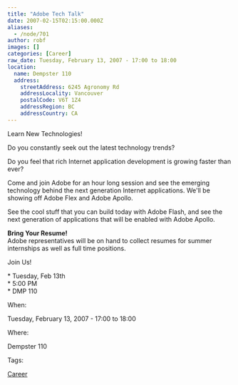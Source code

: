 ```yaml
---
title: "Adobe Tech Talk"
date: 2007-02-15T02:15:00.000Z
aliases:
  - /node/701
author: robf
images: []
categories: [Career]
raw_date: Tuesday, February 13, 2007 - 17:00 to 18:00
location:
  name: Dempster 110
  address:
    streetAddress: 6245 Agronomy Rd
    addressLocality: Vancouver
    postalCode: V6T 1Z4
    addressRegion: BC
    addressCountry: CA
---
```


Learn New Technologies!

Do you constantly seek out the latest technology trends?

Do you feel that rich Internet application development is growing faster than ever?

Come and join Adobe for an hour long session and see the emerging technology behind
the next generation Internet applications. We'll be showing off Adobe Flex and Adobe
Apollo.

See the cool stuff that you can build today with Adobe Flash, and see the next generation
of applications that will be enabled with Adobe Apollo.

**Bring Your Resume!** \
Adobe representatives will be on hand to collect resumes for summer internships as well as
full time positions.

Join Us!

\* Tuesday, Feb 13th \
\* 5:00 PM \
\* DMP 110

When: 

Tuesday, February 13, 2007 - 17:00 to 18:00

Where: 

Dempster 110

Tags: 

[Career](/career)
